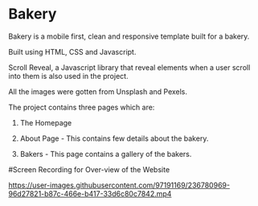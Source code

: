 # Bakery

Bakery is a mobile first, clean and responsive template built for a bakery.

Built using HTML, CSS and Javascript.

Scroll Reveal, a Javascript library that reveal elements when a user scroll into them is also used in the project.

All the images were gotten from Unsplash and Pexels.

The project contains three pages which are:

1. The Homepage

2. About Page - This contains few details about the bakery.

3. Bakers - This page contains a gallery of the bakers.

#Screen Recording for Over-view of the Website

https://user-images.githubusercontent.com/97191169/236780969-96d27821-b87c-466e-b417-33d6c80c7842.mp4
